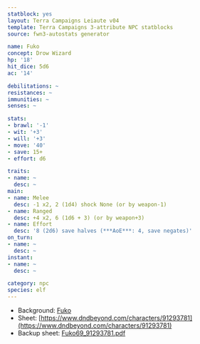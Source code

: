 ```yaml
---
statblock: yes
layout: Terra Campaigns Leiaute v04
template: Terra Campaigns 3-attribute NPC statblocks
source: fwn3-autostats generator

name: Fuko
concept: Drow Wizard
hp: '18'
hit_dice: 5d6
ac: '14'

debilitations: ~
resistances: ~
immunities: ~
senses: ~

stats:
- brawl: '-1'
- wit: '+3'
- will: '+3'
- move: '40'
- save: 15+
- effort: d6

traits:
- name: ~
  desc: ~
main:
- name: Melee
  desc: -1 x2, 2 (1d4) shock None (or by weapon-1)
- name: Ranged
  desc: +4 x2, 6 (1d6 + 3) (or by weapon+3)
- name: Effort
  desc: '8 (2d6) save halves (***AoE***: 4, save negates)'
on_turn:
- name: ~
  desc: ~
instant:
- name: ~
  desc: ~

category: npc
species: elf
---
```


- Background: [Fuko](https://docs.google.com/document/d/1rUJ8a4tspXw7EO19ZT8kFBuYTdzwbRncvTgoOenkVGY?authuser=efsa%40bath.edu&usp=drive_fs)
- Sheet: [https://www.dndbeyond.com/characters/91293781](https://www.dndbeyond.com/characters/91293781)
- Backup sheet: [Fuko69_91293781.pdf](https://drive.google.com/open?id=13IqKUuCN3kjpjUQF5rGeaRJXS_LXu5sI&authuser=efsa%40bath.edu&usp=drive_fs)

